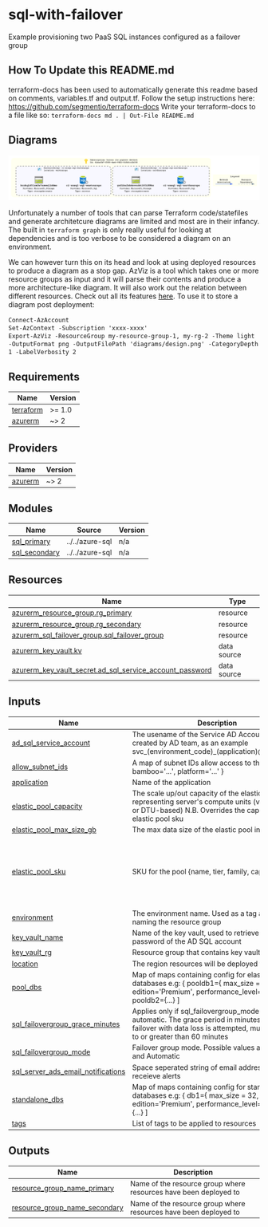 # sql-with-failover

Example provisioning two PaaS SQL instances configured as a failover group

## How To Update this README.md

terraform-docs has been used to automatically generate this readme based on comments, variables.tf and output.tf.
Follow the setup instructions here: https://github.com/segmentio/terraform-docs
Write your terraform-docs to a file like so: `terraform-docs md . | Out-File README.md`

## Diagrams

![image info](./diagrams/design.png)

Unfortunately a number of tools that can parse Terraform code/statefiles and generate architetcure diagrams are limited and most are in their infancy. The built in `terraform graph` is only really useful for looking at dependencies and is too verbose to be considered a diagram on an environment.

We can however turn this on its head and look at using deployed resources to produce a diagram as a stop gap. AzViz is a tool which takes one or more resource groups as input and it will parse their contents and produce a more architecture-like diagram. It will also work out the relation between different resources. Check out all its features [here](https://github.com/PrateekKumarSingh/AzViz). To use it to store a diagram post deployment:

```pwsh
Connect-AzAccount
Set-AzContext -Subscription 'xxxx-xxxx'
Export-AzViz -ResourceGroup my-resource-group-1, my-rg-2 -Theme light -OutputFormat png -OutputFilePath 'diagrams/design.png' -CategoryDepth 1 -LabelVerbosity 2
```

## Requirements

| Name | Version |
|------|---------|
| <a name="requirement_terraform"></a> [terraform](#requirement\_terraform) | >= 1.0 |
| <a name="requirement_azurerm"></a> [azurerm](#requirement\_azurerm) | ~> 2 |

## Providers

| Name | Version |
|------|---------|
| <a name="provider_azurerm"></a> [azurerm](#provider\_azurerm) | ~> 2 |

## Modules

| Name | Source | Version |
|------|--------|---------|
| <a name="module_sql_primary"></a> [sql\_primary](#module\_sql\_primary) | ../../azure-sql | n/a |
| <a name="module_sql_secondary"></a> [sql\_secondary](#module\_sql\_secondary) | ../../azure-sql | n/a |

## Resources

| Name | Type |
|------|------|
| [azurerm_resource_group.rg_primary](https://registry.terraform.io/providers/hashicorp/azurerm/latest/docs/resources/resource_group) | resource |
| [azurerm_resource_group.rg_secondary](https://registry.terraform.io/providers/hashicorp/azurerm/latest/docs/resources/resource_group) | resource |
| [azurerm_sql_failover_group.sql_failover_group](https://registry.terraform.io/providers/hashicorp/azurerm/latest/docs/resources/sql_failover_group) | resource |
| [azurerm_key_vault.kv](https://registry.terraform.io/providers/hashicorp/azurerm/latest/docs/data-sources/key_vault) | data source |
| [azurerm_key_vault_secret.ad_sql_service_account_password](https://registry.terraform.io/providers/hashicorp/azurerm/latest/docs/data-sources/key_vault_secret) | data source |

## Inputs

| Name | Description | Type | Default | Required |
|------|-------------|------|---------|:--------:|
| <a name="input_ad_sql_service_account"></a> [ad\_sql\_service\_account](#input\_ad\_sql\_service\_account) | The usename of the Service AD Account pre-created by AD team, as an example svc\_(environment\_code)\_(application)@hiscox.com | `any` | n/a | yes |
| <a name="input_allow_subnet_ids"></a> [allow\_subnet\_ids](#input\_allow\_subnet\_ids) | A map of subnet IDs allow access to the DBs. e.g: { bamboo='...', platform='...' } | `map(string)` | `{}` | no |
| <a name="input_application"></a> [application](#input\_application) | Name of the application | `string` | n/a | yes |
| <a name="input_elastic_pool_capacity"></a> [elastic\_pool\_capacity](#input\_elastic\_pool\_capacity) | The scale up/out capacity of the elastic pool, representing server's compute units (vCore-based or DTU-based) N.B. Overrides the capacity set in elastic pool sku | `number` | `4` | no |
| <a name="input_elastic_pool_max_size_gb"></a> [elastic\_pool\_max\_size\_gb](#input\_elastic\_pool\_max\_size\_gb) | The max data size of the elastic pool in gigabytes | `number` | `256` | no |
| <a name="input_elastic_pool_sku"></a> [elastic\_pool\_sku](#input\_elastic\_pool\_sku) | SKU for the pool {name, tier, family, capacity} | `map(string)` | <pre>{<br>  "capacity": 4,<br>  "family": "Gen5",<br>  "name": "BC_Gen5",<br>  "tier": "BusinessCritical"<br>}</pre> | no |
| <a name="input_environment"></a> [environment](#input\_environment) | The environment name. Used as a tag and in naming the resource group | `string` | n/a | yes |
| <a name="input_key_vault_name"></a> [key\_vault\_name](#input\_key\_vault\_name) | Name of the key vault, used to retrieve the password of the AD SQL account | `string` | n/a | yes |
| <a name="input_key_vault_rg"></a> [key\_vault\_rg](#input\_key\_vault\_rg) | Resource group that contains key vault | `string` | n/a | yes |
| <a name="input_location"></a> [location](#input\_location) | The region resources will be deployed to | `string` | `"northeurope"` | no |
| <a name="input_pool_dbs"></a> [pool\_dbs](#input\_pool\_dbs) | Map of maps containing config for elastic pool databases e.g: { pooldb1={ max\_size = 32, edition='Premium', performance\_level='P1'}, pooldb2={...} ] | `map(map(string))` | `{}` | no |
| <a name="input_sql_failovergroup_grace_minutes"></a> [sql\_failovergroup\_grace\_minutes](#input\_sql\_failovergroup\_grace\_minutes) | Applies only if sql\_failovergroup\_mode is set to automatic. The grace period in minutes before failover with data loss is attempted, must be equal to or greater than 60 minutes | `string` | `"60"` | no |
| <a name="input_sql_failovergroup_mode"></a> [sql\_failovergroup\_mode](#input\_sql\_failovergroup\_mode) | Failover group mode. Possible values are Manual and Automatic | `string` | `"Automatic"` | no |
| <a name="input_sql_server_ads_email_notifications"></a> [sql\_server\_ads\_email\_notifications](#input\_sql\_server\_ads\_email\_notifications) | Space seperated string of email addresses to receieve alerts | `list(string)` | n/a | yes |
| <a name="input_standalone_dbs"></a> [standalone\_dbs](#input\_standalone\_dbs) | Map of maps containing config for standalone databases e.g: { db1={ max\_size = 32, edition='Premium', performance\_level='P1'}, db2={...} ] | `map(map(string))` | `{}` | no |
| <a name="input_tags"></a> [tags](#input\_tags) | List of tags to be applied to resources | `map(string)` | `{}` | no |

## Outputs

| Name | Description |
|------|-------------|
| <a name="output_resource_group_name_primary"></a> [resource\_group\_name\_primary](#output\_resource\_group\_name\_primary) | Name of the resource group where resources have been deployed to |
| <a name="output_resource_group_name_secondary"></a> [resource\_group\_name\_secondary](#output\_resource\_group\_name\_secondary) | Name of the resource group where resources have been deployed to |
